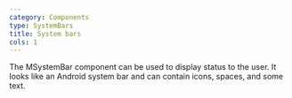 ```yaml
---
category: Components
type: SystemBars
title: System bars
cols: 1
---
```


The MSystemBar component can be used to display status to the user. It looks like an Android system bar and can contain icons, spaces, and some text.
